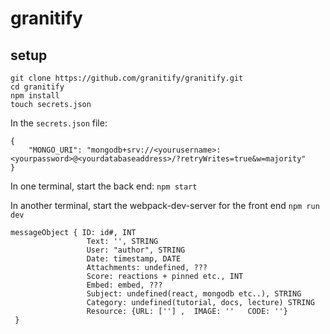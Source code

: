 # granitify

## setup
```
git clone https://github.com/granitify/granitify.git
cd granitify
npm install
touch secrets.json
```

In the `secrets.json` file:
```
{
	"MONGO_URI": "mongodb+srv://<yourusername>:<yourpassword>@<yourdatabaseaddress>/?retryWrites=true&w=majority"
}
```

In one terminal, start the back end:
`npm start`

In another terminal, start the webpack-dev-server for the front end
`npm run dev`



```
messageObject { ID: id#, INT
                 Text: '', STRING
                 User: "author", STRING
                 Date: timestamp, DATE
                 Attachments: undefined, ???
                 Score: reactions + pinned etc., INT
                 Embed: embed, ???
                 Subject: undefined(react, mongodb etc..), STRING
                 Category: undefined(tutorial, docs, lecture) STRING
                 Resource: {URL: [''] ,  IMAGE: ''   CODE: ''}
 }
 ```

